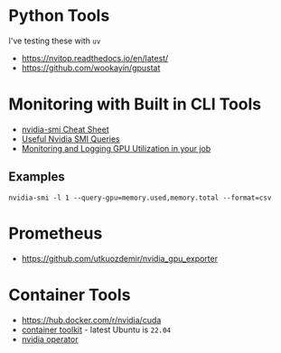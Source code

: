 # Python Tools

I've testing these with `uv`

- https://nvitop.readthedocs.io/en/latest/
- https://github.com/wookayin/gpustat

# Monitoring with Built in CLI Tools
- [nvidia-smi Cheat Sheet](https://www.seimaxim.com/kb/gpu/nvidia-smi-cheat-sheet)
- [Useful Nvidia SMI Queries](https://enterprise-support.nvidia.com/s/article/Useful-nvidia-smi-Queries-2)
- [Monitoring and Logging GPU Utilization in your job](https://www.docs.arc.vt.edu/usage/gpumon.html)

## Examples

```
nvidia-smi -l 1 --query-gpu=memory.used,memory.total --format=csv
```

# Prometheus
- https://github.com/utkuozdemir/nvidia_gpu_exporter

# Container Tools 
- https://hub.docker.com/r/nvidia/cuda
- [container toolkit](https://docs.nvidia.com/datacenter/cloud-native/container-toolkit/latest/install-guide.html#installation) - latest Ubuntu is `22.04`
- [nvidia operator](https://docs.nvidia.com/datacenter/cloud-native/gpu-operator/latest/getting-started.html#prerequisites)
